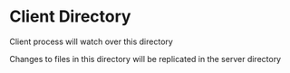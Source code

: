 # Client Directory

Client process will watch over this directory

Changes to files in this directory will be replicated in the server directory